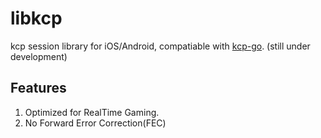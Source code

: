 # libkcp
kcp session library for iOS/Android, compatiable with [kcp-go](https://github.com/xtaci/kcp-go).
(still under development)

## Features
1. Optimized for RealTime Gaming.
2. No Forward Error Correction(FEC)
